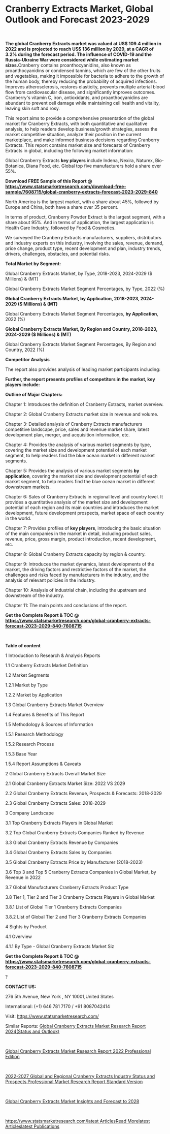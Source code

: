 <h1>Cranberry Extracts Market, Global Outlook and Forecast 2023-2029</h1><br/><p><strong>The global Cranberry Extracts market was valued at US$ 109.4 million in 2022 and is projected to reach US$ 136 million by 2029, at a <strong>CAGR</strong> of 3.2% during the forecast period. The influence of COVID-19 and the Russia-Ukraine War were considered while estimating market sizes.</strong>Cranberry contains proanthocyanidins, also known as proanthocyanidins or condensed tannins, which are few of the other fruits and vegetables, making it impossible for bacteria to adhere to the growth of the human body, thereby reducing the probability of acquired infections. Improves atherosclerosis, restores elasticity, prevents multiple arterial blood flow from cardiovascular disease, and significantly improves outcomes. Cranberry&#39;s vitamin C, iron, antioxidants, and proanthocyanidins are abundant to prevent cell damage while maintaining cell health and vitality, leaving skin soft and rosy.</p>
 
 
 
 <p>This report aims to provide a comprehensive presentation of the global market for Cranberry Extracts, with both quantitative and qualitative analysis, to help readers develop business/growth strategies, assess the market competitive situation, analyze their position in the current marketplace, and make informed business decisions regarding Cranberry Extracts. This report contains market size and forecasts of Cranberry Extracts in global, including the following market information:</p>
 
 
 
 <p>Global Cranberry Extracts <strong>key players</strong> include Indena, Nexira, Naturex, Bio-Botanica, Diana Food, etc. Global top five manufacturers hold a share over 55%.</p>
 
 
 
 <p><strong>Download FREE Sample of this Report @ <a href="https://www.statsmarketresearch.com/download-free-sample/7608715/global-cranberry-extracts-forecast-2023-2029-840">https://www.statsmarketresearch.com/download-free-sample/7608715/global-cranberry-extracts-forecast-2023-2029-840</a></strong></p>
 
 
 
 <p>North America is the largest market, with a share about 45%, followed by Europe and China, both have a share over 35 percent.</p>
 
 
 
 <p>In terms of product, Cranberry Powder Extract is the largest segment, with a share about 95%. And in terms of application, the largest application is Health Care Industry, followed by Food & Cosmetics.</p>
 
 
 
 <p>We surveyed the Cranberry Extracts manufacturers, suppliers, distributors and industry experts on this industry, involving the sales, revenue, demand, price change, product type, recent development and plan, industry trends, drivers, challenges, obstacles, and potential risks.</p>
 
 
 
 <p><strong>Total Market by Segment:</strong></p>
 
 
 
 <p>Global Cranberry Extracts Market, by Type, 2018-2023, 2024-2029 ($ Millions) & (MT)</p>
 
 
 
 <p>Global Cranberry Extracts Market Segment Percentages, by Type, 2022 (%)</p>
 
 
 
 <p><strong>Global Cranberry Extracts Market, <strong>by Application</strong>, 2018-2023, 2024-2029 ($ Millions) & (MT)</strong></p>
 
 
 
 <p>Global Cranberry Extracts Market Segment Percentages, <strong>by Application</strong>, 2022 (%)</p>
 
 
 
 <p><strong>Global Cranberry Extracts Market, By Region and Country, 2018-2023, 2024-2029 ($ Millions) & (MT)</strong></p>
 
 
 
 <p>Global Cranberry Extracts Market Segment Percentages, By Region and Country, 2022 (%)</p>
 
 
 
 <p><strong>Competitor Analysis</strong></p>
 
 
 
 <p>The report also provides analysis of leading market participants including:</p>
 
 
 
 <p><strong>Further, the report presents profiles of competitors in the market, <strong>key players</strong> include:</strong></p>
 
 
 
 <p><strong>Outline of Major Chapters:</strong></p>
 
 
 
 <p>Chapter 1: Introduces the definition of Cranberry Extracts, market overview.</p>
 
 
 
 <p>Chapter 2: Global Cranberry Extracts market size in revenue and volume.</p>
 
 
 
 <p>Chapter 3: Detailed analysis of Cranberry Extracts manufacturers competitive landscape, price, sales and revenue market share, latest development plan, merger, and acquisition information, etc.</p>
 
 
 
 <p>Chapter 4: Provides the analysis of various market segments by type, covering the market size and development potential of each market segment, to help readers find the blue ocean market in different market segments.</p>
 
 
 
 <p>Chapter 5: Provides the analysis of various market segments <strong>by application</strong>, covering the market size and development potential of each market segment, to help readers find the blue ocean market in different downstream markets.</p>
 
 
 
 <p>Chapter 6: Sales of Cranberry Extracts in regional level and country level. It provides a quantitative analysis of the market size and development potential of each region and its main countries and introduces the market development, future development prospects, market space of each country in the world.</p>
 
 
 
 <p>Chapter 7: Provides profiles of <strong>key players</strong>, introducing the basic situation of the main companies in the market in detail, including product sales, revenue, price, gross margin, product introduction, recent development, etc.</p>
 
 
 
 <p>Chapter 8: Global Cranberry Extracts capacity by region & country.</p>
 
 
 
 <p>Chapter 9: Introduces the market dynamics, latest developments of the market, the driving factors and restrictive factors of the market, the challenges and risks faced by manufacturers in the industry, and the analysis of relevant policies in the industry.</p>
 
 
 
 <p>Chapter 10: Analysis of industrial chain, including the upstream and downstream of the industry.</p>
 
 
 
 <p>Chapter 11: The main points and conclusions of the report.</p>
 
 
 
 <div><b>Get the Complete Report & TOC @ <a href="https://www.statsmarketresearch.com/global-cranberry-extracts-forecast-2023-2029-840-7608715">https://www.statsmarketresearch.com/global-cranberry-extracts-forecast-2023-2029-840-7608715</a></b></div>
 
 
 
 <p><br />
 
 <b>Table of content</b></p>
 
 
 
 <p>1 Introduction to Research & Analysis Reports<br />
 
 1.1 Cranberry Extracts Market Definition<br />
 
 1.2 Market Segments<br />
 
 1.2.1 Market by Type<br />
 
 1.2.2 Market by Application<br />
 
 1.3 Global Cranberry Extracts Market Overview<br />
 
 1.4 Features & Benefits of This Report<br />
 
 1.5 Methodology & Sources of Information<br />
 
 1.5.1 Research Methodology<br />
 
 1.5.2 Research Process<br />
 
 1.5.3 Base Year<br />
 
 1.5.4 Report Assumptions & Caveats<br />
 
 2 Global Cranberry Extracts Overall Market Size<br />
 
 2.1 Global Cranberry Extracts Market Size: 2022 VS 2029<br />
 
 2.2 Global Cranberry Extracts Revenue, Prospects & Forecasts: 2018-2029<br />
 
 2.3 Global Cranberry Extracts Sales: 2018-2029<br />
 
 3 Company Landscape<br />
 
 3.1 Top Cranberry Extracts Players in Global Market<br />
 
 3.2 Top Global Cranberry Extracts Companies Ranked by Revenue<br />
 
 3.3 Global Cranberry Extracts Revenue by Companies<br />
 
 3.4 Global Cranberry Extracts Sales by Companies<br />
 
 3.5 Global Cranberry Extracts Price by Manufacturer (2018-2023)<br />
 
 3.6 Top 3 and Top 5 Cranberry Extracts Companies in Global Market, by Revenue in 2022<br />
 
 3.7 Global Manufacturers Cranberry Extracts Product Type<br />
 
 3.8 Tier 1, Tier 2 and Tier 3 Cranberry Extracts Players in Global Market<br />
 
 3.8.1 List of Global Tier 1 Cranberry Extracts Companies<br />
 
 3.8.2 List of Global Tier 2 and Tier 3 Cranberry Extracts Companies<br />
 
 4 Sights by Product<br />
 
 4.1 Overview<br />
 
 4.1.1 By Type - Global Cranberry Extracts Market Siz</p>
 
 
 
 <div><b>Get the Complete Report & TOC @ <a href="https://www.statsmarketresearch.com/global-cranberry-extracts-forecast-2023-2029-840-7608715">https://www.statsmarketresearch.com/global-cranberry-extracts-forecast-2023-2029-840-7608715</a></b></div>
 
 
 
 <p>? </p>
 
 
 
 <p><b>CONTACT US:</b><br />
 
 276 5th Avenue, New York , NY 10001,United States<br />
 
 International: (+1) 646 781 7170 / +91 8087042414<br />
 
 Visit: <a href="https://www.statsmarketresearch.com/">https://www.statsmarketresearch.com/</a><br />
 
 Similar Reports: <a href="https://www.statsmarketresearch.com/global-cranberry-extracts-forecast-2023-2029-840-7608715">Global Cranberry Extracts Market Research Report 2024(Status and Outlook)</a><br />
 
 <br />
 
 <a href="https://www.statsmarketresearch.com/global-cranberry-extracts-forecast-2023-2029-840-7608715">Global Cranberry Extracts Market Research Report 2022 Professional Edition</a><br />
 
 <br />
 
 <a href="https://www.statsmarketresearch.com/global-cranberry-extracts-forecast-2023-2029-840-7608715">2022-2027 Global and Regional Cranberry Extracts Industry Status and Prospects Professional Market Research Report Standard Version</a><br />
 
 <br />
 
 <a href="https://www.statsmarketresearch.com/global-cranberry-extracts-forecast-2023-2029-840-7608715">Global Cranberry Extracts Market Insights and Forecast to 2028</a><br />
 
 <br />
 
 <a href="https://gyeongbokgung.com">https://www.statsmarketresearch.com/</a><a href="https://hallyeomaritime.com">latest Articles</a><a href="https://jingwansa.com">Read More</a><a href="https://nguoiviet.jp/">latest Articles</a><a href="https://www.intelmarketresearch.com/">latest Publications</a></p>